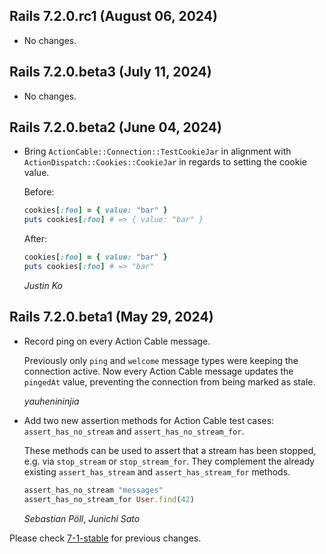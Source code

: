 ## Rails 7.2.0.rc1 (August 06, 2024) ##

*   No changes.


## Rails 7.2.0.beta3 (July 11, 2024) ##

*   No changes.


## Rails 7.2.0.beta2 (June 04, 2024) ##

*   Bring `ActionCable::Connection::TestCookieJar` in alignment with `ActionDispatch::Cookies::CookieJar` in regards to setting the cookie value.

    Before:

    ```ruby
    cookies[:foo] = { value: "bar" }
    puts cookies[:foo] # => { value: "bar" }
    ```

    After:

    ```ruby
    cookies[:foo] = { value: "bar" }
    puts cookies[:foo] # => "bar"
    ```

    *Justin Ko*

## Rails 7.2.0.beta1 (May 29, 2024) ##

*   Record ping on every Action Cable message.

    Previously only `ping` and `welcome` message types were keeping the connection active.
    Now every Action Cable message updates the `pingedAt` value, preventing the connection
    from being marked as stale.

    *yauhenininjia*

*   Add two new assertion methods for Action Cable test cases: `assert_has_no_stream`
    and `assert_has_no_stream_for`.

    These methods can be used to assert that a stream has been stopped, e.g. via
    `stop_stream` or `stop_stream_for`. They complement the already existing
    `assert_has_stream` and `assert_has_stream_for` methods.

    ```ruby
    assert_has_no_stream "messages"
    assert_has_no_stream_for User.find(42)
    ```

    *Sebastian Pöll*, *Junichi Sato*

Please check [7-1-stable](https://github.com/rails/rails/blob/7-1-stable/actioncable/CHANGELOG.md) for previous changes.
